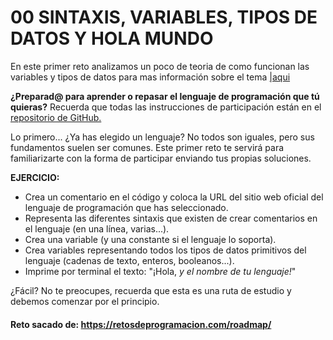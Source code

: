 # 00 SINTAXIS, VARIABLES, TIPOS DE DATOS Y HOLA MUNDO

En este primer reto analizamos un poco de teoria de como funcionan las variables y tipos de datos para mas información sobre el tema [|aqui](SINTAXIS%20VARIABLES%20Y%20TIPOS%20DE%20DATOS.md)

**¿Preparad@ para aprender o repasar el lenguaje de programación que tú quieras?**
Recuerda que todas las instrucciones de participación están en el [repositorio de GitHub.](https://github.com/mouredev/roadmap-retos-programacion/blob/main/Roadmap/00%20-%20SINTAXIS%2C%20VARIABLES%2C%20TIPOS%20DE%20DATOS%20Y%20HOLA%20MUNDO/ejercicio.md)
 
Lo primero... ¿Ya has elegido un lenguaje? No todos son iguales, pero sus fundamentos suelen ser comunes. Este primer reto te servirá para familiarizarte con la forma de participar enviando tus propias soluciones.
 
 **EJERCICIO:**
- Crea un comentario en el código y coloca la URL del sitio web oficial del lenguaje de programación que has seleccionado.
- Representa las diferentes sintaxis que existen de crear comentarios en el lenguaje (en una línea, varias...).
- Crea una variable (y una constante si el lenguaje lo soporta).
- Crea variables representando todos los tipos de datos primitivos del lenguaje (cadenas de texto, enteros, booleanos...).
- Imprime por terminal el texto: "¡Hola, *y el nombre de tu lenguaje!*"
 
¿Fácil? No te preocupes, recuerda que esta es una ruta de estudio y debemos comenzar por el principio.

#### Reto sacado de: https://retosdeprogramacion.com/roadmap/